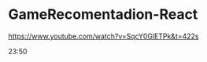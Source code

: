# GameRecomentadion-React



https://www.youtube.com/watch?v=SqcY0GlETPk&t=422s


<!-- React é uma biblioteca (uma ferramenta que provê funcionalidades específicas)

angula e vue - são frameworks (um conjunto de ferramentas e guias para criar apps)  -->

23:50